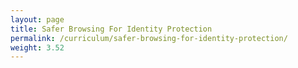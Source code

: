 ```yaml
---
layout: page
title: Safer Browsing For Identity Protection
permalink: /curriculum/safer-browsing-for-identity-protection/
weight: 3.52
---
```

